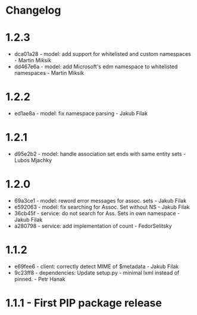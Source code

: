 # Changelog

# 1.2.3
  * dca01a28 - model:  add support for whitelisted and custom namespaces - Martin Miksik
  * dd467e6a - model:  add Microsoft's edm namespace to whitelisted namespaces - Martin Miksik

# 1.2.2
  * ed1ae8a - model:  fix namespace parsing - Jakub Filak

# 1.2.1
  * d95e2b2 - model: handle association set ends with same entity sets - Lubos Mjachky

# 1.2.0

  * 69a3ce1 - model: reword error messages for assoc. sets - Jakub Filak 
  * e592063 - model: fix searching for Assoc. Set without NS - Jakub Filak 
  * 36cb45f - service: do not search for Ass. Sets in own namespace - Jakub Filak 
  * a280798 - service: add implementation of count - FedorSelitsky 

# 1.1.2

  * e69fee6 - client: correctly detect MIME of $metadata - Jakub Filak
  * 9c23ff8 - dependencies: Update setup.py - minimal lxml instead of pinned. - Petr Hanak

# 1.1.1 - First PIP package release 
